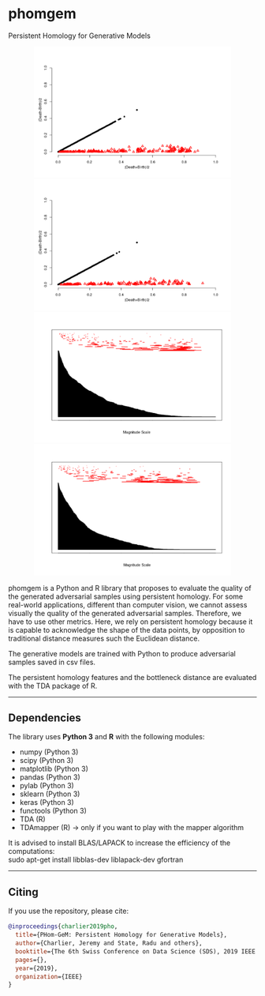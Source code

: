 # phomgem
Persistent Homology for Generative Models

<p align="middle">
  <img src="https://github.com/dagrate/phomgem/blob/master/images/persDiag_originSamples.png" width="400"/>
  <img src="https://github.com/dagrate/phomgem/blob/master/images/persDiag_GPWGAN.png" width="400"/>
  <img src="https://github.com/dagrate/phomgem/blob/master/images/barcodes_originSamples.png" width="400"/>
  <img src="https://github.com/dagrate/phomgem/blob/master/images/barcodes_GPWGAN.png" width="400"/>
</p>

phomgem is a Python and R library that proposes to evaluate the quality of the generated adversarial samples using persistent homology. For some real-world applications, different than computer vision, we cannot assess visually the quality of the generated adversarial samples. Therefore, we have to use other metrics. Here, we rely on persistent homology because it is capable to acknowledge the shape of the data points, by opposition to traditional distance measures such the Euclidean distance.

The generative models are trained with Python to produce adversarial samples saved in csv files.

The persistent homology features and the bottleneck distance are evaluated with the TDA package of R. 


----------------------------

## Dependencies

The library uses **Python 3** and **R** with the following modules:
- numpy (Python 3)
- scipy (Python 3)
- matplotlib (Python 3)
- pandas (Python 3)
- pylab (Python 3)
- sklearn (Python 3)
- keras (Python 3)
- functools (Python 3)
- TDA (R)
- TDAmapper (R) -> only if you want to play with the mapper algorithm

It is advised to install BLAS/LAPACK to increase the efficiency of the computations:  
sudo apt-get install libblas-dev liblapack-dev gfortran

----------------------------

## Citing

If you use the repository, please cite:

```bibtex
@inproceedings{charlier2019pho,
  title={PHom-GeM: Persistent Homology for Generative Models},
  author={Charlier, Jeremy and State, Radu and others},
  booktitle={The 6th Swiss Conference on Data Science (SDS), 2019 IEEE International Conference},
  pages={},
  year={2019},
  organization={IEEE}
}
```
